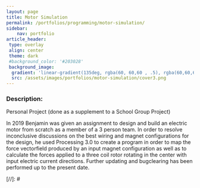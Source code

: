 ```yaml
---
layout: page
title: Motor Simulation
permalink: /portfolios/programming/motor-simulation/
sidebar:
    nav: portfolio
article_header:
 type: overlay
 align: center
 theme: dark
 #background_color: '#203028'
 background_image:
  gradient: 'linear-gradient(135deg, rgba(60, 60,60 , .5), rgba(60,60,60, .5))'
  src: /assets/images/portfolios/motor-simulation/cover3.png
---
```

<script type="text/javascript" src="processing.js"></script>
### Description:
Personal Project 
(done as a supplement to a School Group Project)

In 2019 Benjamin was given an assignment to design and build an electric motor from scratch as a member of a 3 person team. In order to resolve inconclusive discussions on the best wiring and magnet configurations for the design, he used Processing 3.0 to create a program in order to map the force vectorfield produced by an input magnet configuration as well as to calculate the forces applied to a three coil rotor rotating in the center with input electric current directions. Further updating and bugclearing has been performed up to the present date.

<canvas data-processing-sources="motorsim.pde"></canvas>
[//]: # <canvas data-processing-sources="test.pde"></canvas>